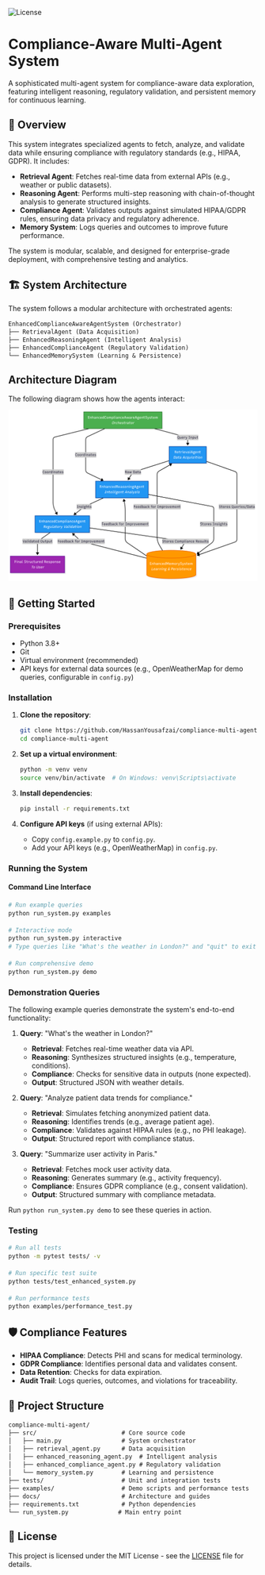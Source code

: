 ![License](https://img.shields.io/badge/License-MIT-yellow.svg)
# Compliance-Aware Multi-Agent System

A sophisticated multi-agent system for compliance-aware data exploration, featuring intelligent reasoning, regulatory validation, and persistent memory for continuous learning. 

## 🌟 Overview

This system integrates specialized agents to fetch, analyze, and validate data while ensuring compliance with regulatory standards (e.g., HIPAA, GDPR). It includes:

- **Retrieval Agent**: Fetches real-time data from external APIs (e.g., weather or public datasets).
- **Reasoning Agent**: Performs multi-step reasoning with chain-of-thought analysis to generate structured insights.
- **Compliance Agent**: Validates outputs against simulated HIPAA/GDPR rules, ensuring data privacy and regulatory adherence.
- **Memory System**: Logs queries and outcomes to improve future performance.

The system is modular, scalable, and designed for enterprise-grade deployment, with comprehensive testing and analytics.

## 🏗️ System Architecture

The system follows a modular architecture with orchestrated agents:

```
EnhancedComplianceAwareAgentSystem (Orchestrator)
├── RetrievalAgent (Data Acquisition)
├── EnhancedReasoningAgent (Intelligent Analysis)
├── EnhancedComplianceAgent (Regulatory Validation)
└── EnhancedMemorySystem (Learning & Persistence)
```

## Architecture Diagram
The following diagram shows how the agents interact:

![Architecture Diagram](docs/architecture.png)

## 🚀 Getting Started

### Prerequisites

- Python 3.8+
- Git
- Virtual environment (recommended)
- API keys for external data sources (e.g., OpenWeatherMap for demo queries, configurable in `config.py`)

### Installation

1. **Clone the repository**:
   ```bash
   git clone https://github.com/HassanYousafzai/compliance-multi-agent.git
   cd compliance-multi-agent
   ```

2. **Set up a virtual environment**:
   ```bash
   python -m venv venv
   source venv/bin/activate  # On Windows: venv\Scripts\activate
   ```

3. **Install dependencies**:
   ```bash
   pip install -r requirements.txt
   ```

4. **Configure API keys** (if using external APIs):
   - Copy `config.example.py` to `config.py`.
   - Add your API keys (e.g., OpenWeatherMap) in `config.py`.

### Running the System


#### Command Line Interface

```bash
# Run example queries
python run_system.py examples

# Interactive mode
python run_system.py interactive
# Type queries like "What's the weather in London?" and "quit" to exit

# Run comprehensive demo
python run_system.py demo
```

### Demonstration Queries

The following example queries demonstrate the system's end-to-end functionality:

1. **Query**: "What's the weather in London?"
   - **Retrieval**: Fetches real-time weather data via API.
   - **Reasoning**: Synthesizes structured insights (e.g., temperature, conditions).
   - **Compliance**: Checks for sensitive data in outputs (none expected).
   - **Output**: Structured JSON with weather details.

2. **Query**: "Analyze patient data trends for compliance."
   - **Retrieval**: Simulates fetching anonymized patient data.
   - **Reasoning**: Identifies trends (e.g., average patient age).
   - **Compliance**: Validates against HIPAA rules (e.g., no PHI leakage).
   - **Output**: Structured report with compliance status.

3. **Query**: "Summarize user activity in Paris."
   - **Retrieval**: Fetches mock user activity data.
   - **Reasoning**: Generates summary (e.g., activity frequency).
   - **Compliance**: Ensures GDPR compliance (e.g., consent validation).
   - **Output**: Structured summary with compliance metadata.

Run `python run_system.py demo` to see these queries in action.

### Testing
```bash
# Run all tests
python -m pytest tests/ -v

# Run specific test suite
python tests/test_enhanced_system.py

# Run performance tests
python examples/performance_test.py
```

## 🛡️ Compliance Features

- **HIPAA Compliance**: Detects PHI and scans for medical terminology.
- **GDPR Compliance**: Identifies personal data and validates consent.
- **Data Retention**: Checks for data expiration.
- **Audit Trail**: Logs queries, outcomes, and violations for traceability.


## 📁 Project Structure

```
compliance-multi-agent/
├── src/                        # Core source code
│   ├── main.py                 # System orchestrator
│   ├── retrieval_agent.py      # Data acquisition
│   ├── enhanced_reasoning_agent.py  # Intelligent analysis
│   ├── enhanced_compliance_agent.py # Regulatory validation
│   └── memory_system.py        # Learning and persistence
├── tests/                      # Unit and integration tests
├── examples/                   # Demo scripts and performance tests
├── docs/                       # Architecture and guides
├── requirements.txt            # Python dependencies
└── run_system.py              # Main entry point
```


## 📄 License

This project is licensed under the MIT License - see the [LICENSE](LICENSE) file for details.
